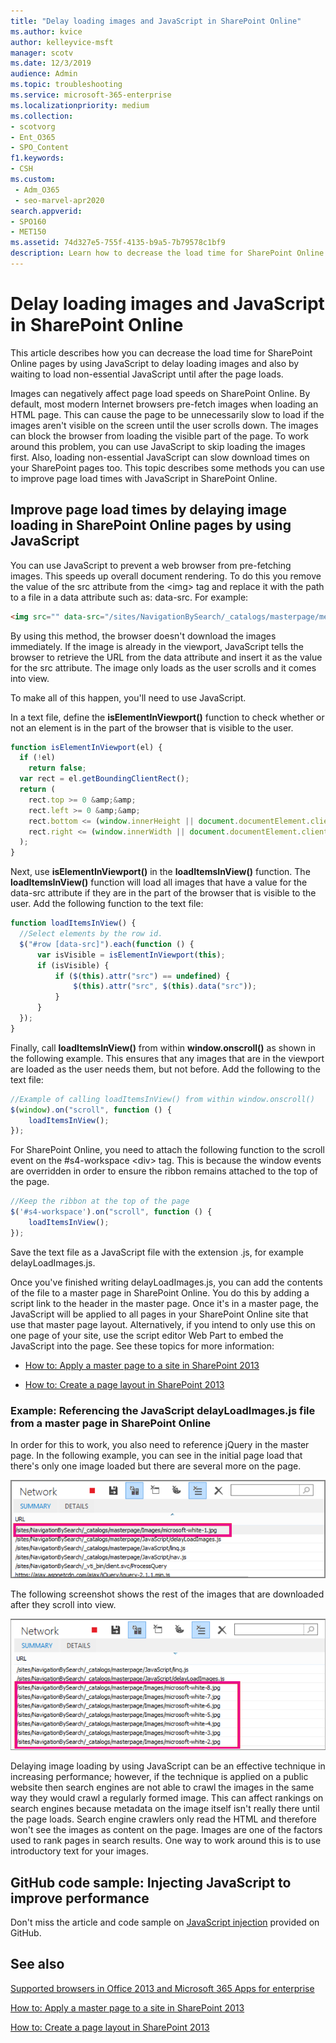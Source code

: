 ```yaml
---
title: "Delay loading images and JavaScript in SharePoint Online"
ms.author: kvice
author: kelleyvice-msft
manager: scotv
ms.date: 12/3/2019
audience: Admin
ms.topic: troubleshooting
ms.service: microsoft-365-enterprise
ms.localizationpriority: medium
ms.collection: 
- scotvorg
- Ent_O365
- SPO_Content
f1.keywords:
- CSH
ms.custom: 
 - Adm_O365
 - seo-marvel-apr2020
search.appverid: 
- SPO160
- MET150
ms.assetid: 74d327e5-755f-4135-b9a5-7b79578c1bf9
description: Learn how to decrease the load time for SharePoint Online pages by using JavaScript to delay loading images and non-essential JavaScript.
---
```


# Delay loading images and JavaScript in SharePoint Online

This article describes how you can decrease the load time for SharePoint Online pages by using JavaScript to delay loading images and also by waiting to load non-essential JavaScript until after the page loads.
  
Images can negatively affect page load speeds on SharePoint Online. By default, most modern Internet browsers pre-fetch images when loading an HTML page. This can cause the page to be unnecessarily slow to load if the images aren't visible on the screen until the user scrolls down. The images can block the browser from loading the visible part of the page. To work around this problem, you can use JavaScript to skip loading the images first. Also, loading non-essential JavaScript can slow download times on your SharePoint pages too. This topic describes some methods you can use to improve page load times with JavaScript in SharePoint Online.
  
## Improve page load times by delaying image loading in SharePoint Online pages by using JavaScript

You can use JavaScript to prevent a web browser from pre-fetching images. This speeds up overall document rendering. To do this you remove the value of the src attribute from the \<img\> tag and replace it with the path to a file in a data attribute such as: data-src. For example:
  
```html
<img src="" data-src="/sites/NavigationBySearch/_catalogs/masterpage/media/microsoft-white-8.jpg" />
```

By using this method, the browser doesn't download the images immediately. If the image is already in the viewport, JavaScript tells the browser to retrieve the URL from the data attribute and insert it as the value for the src attribute. The image only loads as the user scrolls and it comes into view.
  
To make all of this happen, you'll need to use JavaScript.
  
In a text file, define the **isElementInViewport()** function to check whether or not an element is in the part of the browser that is visible to the user.
  
```javascript
function isElementInViewport(el) {
  if (!el)
    return false;
  var rect = el.getBoundingClientRect();
  return (
    rect.top >= 0 &amp;&amp;
    rect.left >= 0 &amp;&amp;
    rect.bottom <= (window.innerHeight || document.documentElement.clientHeight) &amp;&amp;
    rect.right <= (window.innerWidth || document.documentElement.clientWidth)
  );
}
```

Next, use **isElementInViewport()** in the **loadItemsInView()** function. The **loadItemsInView()** function will load all images that have a value for the data-src attribute if they are in the part of the browser that is visible to the user. Add the following function to the text file:
  
```javascript
function loadItemsInView() {
  //Select elements by the row id.
  $("#row [data-src]").each(function () {
      var isVisible = isElementInViewport(this);
      if (isVisible) {
          if ($(this).attr("src") == undefined) {
              $(this).attr("src", $(this).data("src"));
          }
      }
  });
}
```

Finally, call **loadItemsInView()** from within **window.onscroll()** as shown in the following example. This ensures that any images that are in the viewport are loaded as the user needs them, but not before. Add the following to the text file:
  
```javascript
//Example of calling loadItemsInView() from within window.onscroll()
$(window).on("scroll", function () {
    loadItemsInView();
});

```

For SharePoint Online, you need to attach the following function to the scroll event on the #s4-workspace \<div\> tag. This is because the window events are overridden in order to ensure the ribbon remains attached to the top of the page.
  
```javascript
//Keep the ribbon at the top of the page
$('#s4-workspace').on("scroll", function () {
    loadItemsInView();
});
```

Save the text file as a JavaScript file with the extension .js, for example delayLoadImages.js.
  
Once you've finished writing delayLoadImages.js, you can add the contents of the file to a master page in SharePoint Online. You do this by adding a script link to the header in the master page. Once it's in a master page, the JavaScript will be applied to all pages in your SharePoint Online site that use that master page layout. Alternatively, if you intend to only use this on one page of your site, use the script editor Web Part to embed the JavaScript into the page. See these topics for more information:
  
- [How to: Apply a master page to a site in SharePoint 2013](/sharepoint/dev/general-development/how-to-apply-a-master-page-to-a-site-in-sharepoint)

- [How to: Create a page layout in SharePoint 2013](/sharepoint/dev/general-development/how-to-create-a-page-layout-in-sharepoint)

### Example: Referencing the JavaScript delayLoadImages.js file from a master page in SharePoint Online
  
In order for this to work, you also need to reference jQuery in the master page. In the following example, you can see in the initial page load that there's only one image loaded but there are several more on the page.
  
![Screenshot showing one image loaded on page.](../media/3d177ddb-67e5-43a7-b327-c9f9566ca937.png)
  
The following screenshot shows the rest of the images that are downloaded after they scroll into view.
  
![Screenshot showing several images loaded on page.](../media/95eb2b14-f6a1-4eac-a5cb-96097e49514c.png)
  
Delaying image loading by using JavaScript can be an effective technique in increasing performance; however, if the technique is applied on a public website then search engines are not able to crawl the images in the same way they would crawl a regularly formed image. This can affect rankings on search engines because metadata on the image itself isn't really there until the page loads. Search engine crawlers only read the HTML and therefore won't see the images as content on the page. Images are one of the factors used to rank pages in search results. One way to work around this is to use introductory text for your images.
  
## GitHub code sample: Injecting JavaScript to improve performance

Don't miss the article and code sample on [JavaScript injection](https://go.microsoft.com/fwlink/p/?LinkId=524759) provided on GitHub.
  
## See also

[Supported browsers in Office 2013 and Microsoft 365 Apps for enterprise](https://support.office.com/article/57342811-0dc4-4316-b773-20082ced8a82)
  
[How to: Apply a master page to a site in SharePoint 2013](/sharepoint/dev/general-development/how-to-apply-a-master-page-to-a-site-in-sharepoint)
  
[How to: Create a page layout in SharePoint 2013](/sharepoint/dev/general-development/how-to-create-a-page-layout-in-sharepoint)